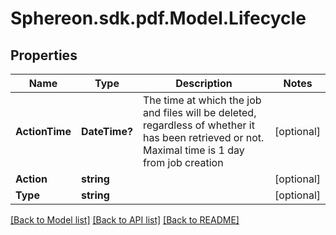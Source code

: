 # Sphereon.sdk.pdf.Model.Lifecycle
## Properties

Name | Type | Description | Notes
------------ | ------------- | ------------- | -------------
**ActionTime** | **DateTime?** | The time at which the job and files will be deleted, regardless of whether it has been retrieved or not. Maximal time is 1 day from job creation | [optional] 
**Action** | **string** |  | [optional] 
**Type** | **string** |  | [optional] 

[[Back to Model list]](../README.md#documentation-for-models) [[Back to API list]](../README.md#documentation-for-api-endpoints) [[Back to README]](../README.md)


